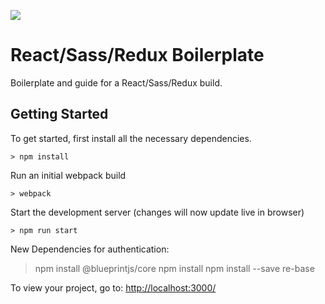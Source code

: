 ![](http://i.imgur.com/DUiL9yn.png)

# React/Sass/Redux Boilerplate

Boilerplate and guide for a React/Sass/Redux build.

## Getting Started

To get started, first install all the necessary dependencies.
```
> npm install
```

Run an initial webpack build
```
> webpack
```

Start the development server (changes will now update live in browser)
```
> npm run start
```

New Dependencies for authentication:

> npm install @blueprintjs/core
> npm install npm install --save re-base

To view your project, go to: [http://localhost:3000/](http://localhost:3000/)
